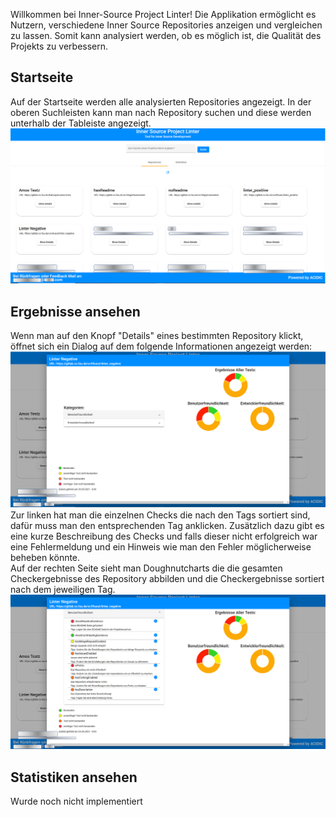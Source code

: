 Willkommen bei Inner-Source Project Linter!
Die Applikation ermöglicht es Nutzern, verschiedene Inner Source Repositories anzeigen und vergleichen zu lassen. Somit kann analysiert werden, ob es möglich ist, die Qualität des Projekts zu verbessern.

## Startseite

Auf der Startseite werden alle analysierten Repositories angezeigt. In der oberen Suchleisten kann man nach Repository suchen und diese werden unterhalb der Tableiste angezeigt.  
![current_state_dashboard](assets/Current_state_dashboard.PNG)

## Ergebnisse ansehen

Wenn man auf den Knopf "Details" eines bestimmten Repository klickt, öffnet sich ein Dialog auf dem folgende Informationen angezeigt werden:
![current_state_dialog](assets/Current_state_dialog.PNG)
Zur linken hat man die einzelnen Checks die nach den Tags sortiert sind, dafür muss man den entsprechenden Tag anklicken. Zusätzlich dazu gibt es eine kurze Beschreibung des Checks und falls dieser nicht erfolgreich war eine Fehlermeldung und ein Hinweis wie man den Fehler möglicherweise beheben könnte.  
Auf der rechten Seite sieht man Doughnutcharts die die gesamten Checkergebnisse des Repository abbilden und die Checkergebnisse sortiert nach dem jeweiligen Tag.
![current_state_dialog2](assets/Current_state_dialog2.PNG)

## Statistiken ansehen

Wurde noch nicht implementiert
